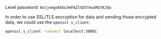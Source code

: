 Level password: `8xCjnmgoKbGLhHFAZlGE5Tmu4M2tKJQo`

In order to use SSL/TLS encryption for data and sending those encrypted data, we could use the `openssl s_client`:

```sh
openssl s_client -connect localhost:30001
```